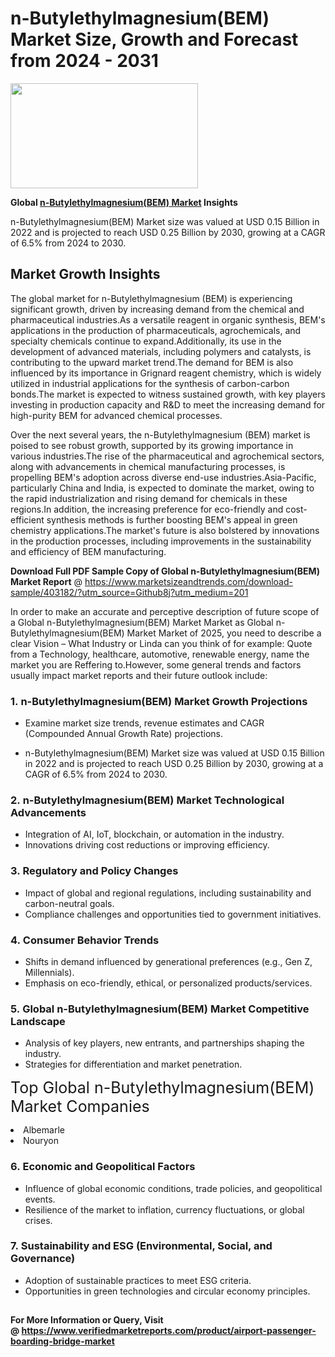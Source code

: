 <H1>n-Butylethylmagnesium(BEM) Market Size, Growth and Forecast from 2024 - 2031</H1><img class="aligncenter size-medium wp-image-584254" src="https://thirdeyenews.in/wp-content/uploads/2024/09/Global-Market-Research-300x168.jpeg" alt="" width="300" height="168" /><p><strong>Global&nbsp;<a href="https://www.marketsizeandtrends.com/download-sample/403182/?utm_source=Github8j?utm_medium=201">n-Butylethylmagnesium(BEM) Market</a> Insights</strong></p><p>n-Butylethylmagnesium(BEM) Market size was valued at USD 0.15 Billion in 2022 and is projected to reach USD 0.25 Billion by 2030, growing at a CAGR of 6.5% from 2024 to 2030.</p><p><h2>Market Growth Insights</h2> <p>The global market for n-Butylethylmagnesium (BEM) is experiencing significant growth, driven by increasing demand from the chemical and pharmaceutical industries.As a versatile reagent in organic synthesis, BEM's applications in the production of pharmaceuticals, agrochemicals, and specialty chemicals continue to expand.Additionally, its use in the development of advanced materials, including polymers and catalysts, is contributing to the upward market trend.The demand for BEM is also influenced by its importance in Grignard reagent chemistry, which is widely utilized in industrial applications for the synthesis of carbon-carbon bonds.The market is expected to witness sustained growth, with key players investing in production capacity and R&D to meet the increasing demand for high-purity BEM for advanced chemical processes.</p> <p>Over the next several years, the n-Butylethylmagnesium (BEM) market is poised to see robust growth, supported by its growing importance in various industries.The rise of the pharmaceutical and agrochemical sectors, along with advancements in chemical manufacturing processes, is propelling BEM's adoption across diverse end-use industries.Asia-Pacific, particularly China and India, is expected to dominate the market, owing to the rapid industrialization and rising demand for chemicals in these regions.In addition, the increasing preference for eco-friendly and cost-efficient synthesis methods is further boosting BEM's appeal in green chemistry applications.The market's future is also bolstered by innovations in the production processes, including improvements in the sustainability and efficiency of BEM manufacturing.</p> <p><span class=""><strong>Download Full PDF Sample Copy of Global n-Butylethylmagnesium(BEM) Market Report</strong> @ <a href="https://www.marketsizeandtrends.com/download-sample/403182/?utm_source=Github8j?utm_medium=201" target="_blank">https://www.marketsizeandtrends.com/download-sample/403182/?utm_source=Github8j?utm_medium=201</a></span></p><p>In order to make an accurate and perceptive description of future scope of a Global&nbsp;n-Butylethylmagnesium(BEM) Market Market as Global&nbsp;n-Butylethylmagnesium(BEM) Market Market of 2025, you need to describe a clear Vision &ndash; What Industry or Linda can you think of for example: Quote from a Technology, healthcare, automotive, renewable energy, name the market you are Reffering to.However, some general trends and factors usually impact market reports and their future outlook include:</p><h3>1.&nbsp;<strong>n-Butylethylmagnesium(BEM) Market Growth Projections</strong></h3><ul><li>Examine market size trends, revenue estimates and CAGR (Compounded Annual Growth Rate) projections.</li><li><p>n-Butylethylmagnesium(BEM) Market size was valued at USD 0.15 Billion in 2022 and is projected to reach USD 0.25 Billion by 2030, growing at a CAGR of 6.5% from 2024 to 2030.</p></li></ul><h3>2.&nbsp;<strong>n-Butylethylmagnesium(BEM) Market Technological Advancements</strong></h3><ul><li>Integration of AI, IoT, blockchain, or automation in the industry.</li><li>Innovations driving cost reductions or improving efficiency.</li></ul><h3>3.&nbsp;<strong>Regulatory and Policy Changes</strong></h3><ul><li>Impact of global and regional regulations, including sustainability and carbon-neutral goals.</li><li>Compliance challenges and opportunities tied to government initiatives.</li></ul><h3>4.&nbsp;<strong>Consumer Behavior Trends</strong></h3><ul><li>Shifts in demand influenced by generational preferences (e.g., Gen Z, Millennials).</li><li>Emphasis on eco-friendly, ethical, or personalized products/services.</li></ul><h3>5.&nbsp;<strong>Global n-Butylethylmagnesium(BEM) Market Competitive Landscape</strong></h3><ul><li>Analysis of key players, new entrants, and partnerships shaping the industry.</li><li>Strategies for differentiation and market penetration.</li></ul><p data-pm-slice="1 1 []"><span style="color: inherit; font-family: inherit; font-size: 25px;">Top Global n-Butylethylmagnesium(BEM) Market Companies</span></p><div class="" data-test-id=""><p><li>Albemarle</li><li> Nouryon</li></p></div><h3>6.&nbsp;<strong>Economic and Geopolitical Factors</strong></h3><ul><li>Influence of global economic conditions, trade policies, and geopolitical events.</li><li>Resilience of the market to inflation, currency fluctuations, or global crises.</li></ul><h3>7.&nbsp;<strong>Sustainability and ESG (Environmental, Social, and Governance)</strong></h3><ul><li>Adoption of sustainable practices to meet ESG criteria.</li><li>Opportunities in green technologies and circular economy principles.</li></ul><h2><strong style="font-size: 14px;">For More Information or Query, Visit @&nbsp;</strong><a style="background-color: #ffffff; font-size: 14px;" href="https://www.marketsizeandtrends.com/report/n-butylethylmagnesium-bem-market/" target="_blank">https://www.verifiedmarketreports.com/product/airport-passenger-boarding-bridge-market</a></h2>